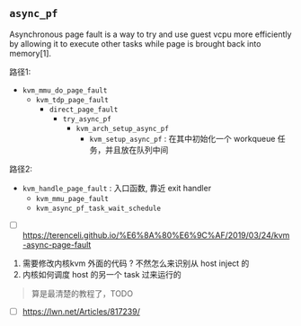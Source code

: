 ## `async_pf`
Asynchronous page fault is a way to try and use guest vcpu more efficiently by allowing it to execute other tasks while page is brought back into memory[1].


路径1:
- `kvm_mmu_do_page_fault`
  - `kvm_tdp_page_fault`
    - `direct_page_fault`
      - `try_async_pf`
        - `kvm_arch_setup_async_pf`
          - `kvm_setup_async_pf` : 在其中初始化一个 workqueue 任务，并且放在队列中间

路径2:
- `kvm_handle_page_fault` : 入口函数, 靠近 exit handler
  - `kvm_mmu_page_fault`
  - `kvm_async_pf_task_wait_schedule`


- [ ] https://terenceli.github.io/%E6%8A%80%E6%9C%AF/2019/03/24/kvm-async-page-fault
1. 需要修改内核kvm 外面的代码 ? 不然怎么来识别从 host inject 的
2. 内核如何调度 host 的另一个 task 过来运行的
> 算是最清楚的教程了，TODO
- [ ] https://lwn.net/Articles/817239/
